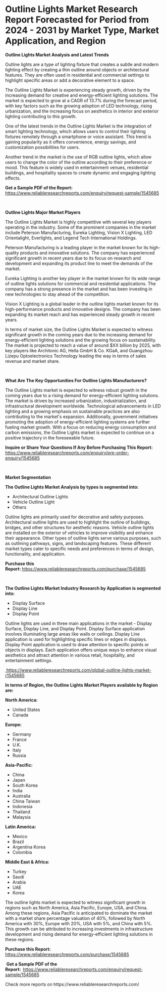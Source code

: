 <p><h1>Outline Lights Market Research Report Forecasted for Period from 2024 -  2031 by Market Type, Market Application, and Region</h1></p><p><strong>Outline Lights Market Analysis and Latest Trends</strong></p>
<p><p>Outline lights are a type of lighting fixture that creates a subtle and modern lighting effect by creating a thin outline around objects or architectural features. They are often used in residential and commercial settings to highlight specific areas or add a decorative element to a space.</p><p>The Outline Lights Market is experiencing steady growth, driven by the increasing demand for creative and energy-efficient lighting solutions. The market is expected to grow at a CAGR of 13.7% during the forecast period, with key factors such as the growing adoption of LED technology, rising urbanization, and the increasing focus on aesthetics in interior and exterior lighting contributing to this growth.</p><p>One of the latest trends in the Outline Lights Market is the integration of smart lighting technology, which allows users to control their lighting fixtures remotely through a smartphone or voice assistant. This trend is gaining popularity as it offers convenience, energy savings, and customization possibilities for users.</p><p>Another trend in the market is the use of RGB outline lights, which allow users to change the color of the outline according to their preference or mood. This feature is widely used in entertainment venues, residential buildings, and hospitality spaces to create dynamic and engaging lighting effects.</p></p>
<p><strong>Get a Sample PDF of the Report:&nbsp;</strong> <a href="https://www.reliableresearchreports.com/enquiry/request-sample/1545685">https://www.reliableresearchreports.com/enquiry/request-sample/1545685</a></p>
<p>&nbsp;</p>
<p><strong>Outline Lights Major Market Players</strong></p>
<p><p>The Outline Lights Market is highly competitive with several key players operating in the industry. Some of the prominent companies in the market include Peterson Manufacturing, Eureka Lighting, Vision X Lighting, LED Orientalight, Everlights, and Legend Tech International Holdings.</p><p>Peterson Manufacturing is a leading player in the market known for its high-quality products and innovative solutions. The company has experienced significant growth in recent years due to its focus on research and development and expanding its product line to meet the demands of the market.</p><p>Eureka Lighting is another key player in the market known for its wide range of outline lights solutions for commercial and residential applications. The company has a strong presence in the market and has been investing in new technologies to stay ahead of the competition.</p><p>Vision X Lighting is a global leader in the outline lights market known for its high-performance products and innovative designs. The company has been expanding its market reach and has experienced steady growth in recent years.</p><p>In terms of market size, the Outline Lights Market is expected to witness significant growth in the coming years due to the increasing demand for energy-efficient lighting solutions and the growing focus on sustainability. The market is projected to reach a value of around $XX billion by 2025, with key players like Architonic AG, Hella GmbH & Co. KGaA, and Guangzhou Lizepu Optoelectronics Technology leading the way in terms of sales revenue and market share.</p></p>
<p>&nbsp;</p>
<p><strong>What Are The Key Opportunities For Outline Lights Manufacturers?</strong></p>
<p><p>The Outline Lights market is expected to witness robust growth in the coming years due to a rising demand for energy-efficient lighting solutions. The market is driven by increased urbanization, industrialization, and infrastructural development worldwide. Technological advancements in LED lighting and a growing emphasis on sustainable practices are also contributing to the market's expansion. Additionally, government initiatives promoting the adoption of energy-efficient lighting systems are further fueling market growth. With a focus on reducing energy consumption and carbon emissions, the Outline Lights market is expected to continue on a positive trajectory in the foreseeable future.</p></p>
<p><strong>Inquire or Share Your Questions If Any Before Purchasing This Report:</strong> <a href="https://www.reliableresearchreports.com/enquiry/pre-order-enquiry/1545685">https://www.reliableresearchreports.com/enquiry/pre-order-enquiry/1545685</a></p>
<p>&nbsp;</p>
<p><strong>Market Segmentation</strong></p>
<p><strong>The Outline Lights Market Analysis by types is segmented into:</strong></p>
<p><ul><li>Architectural Outline Lights</li><li>Vehicle Outline Light</li><li>Others</li></ul></p>
<p><p>Outline lights are primarily used for decorative and safety purposes. Architectural outline lights are used to highlight the outline of buildings, bridges, and other structures for aesthetic reasons. Vehicle outline lights are installed on the exterior of vehicles to improve visibility and enhance their appearance. Other types of outline lights serve various purposes, such as outlining pathways, signs, and landscaping features. These different market types cater to specific needs and preferences in terms of design, functionality, and application.</p></p>
<p><strong>Purchase this Report:&nbsp;</strong><a href="https://www.reliableresearchreports.com/purchase/1545685">https://www.reliableresearchreports.com/purchase/1545685</a></p>
<p>&nbsp;</p>
<p><strong>The Outline Lights Market Industry Research by Application is segmented into:</strong></p>
<p><ul><li>Display Surface</li><li>Display Line</li><li>Display Point</li></ul></p>
<p><p>Outline lights are used in three main applications in the market - Display Surface, Display Line, and Display Point. Display Surface application involves illuminating large areas like walls or ceilings. Display Line application is used for highlighting specific lines or edges in displays. Display Point application is used to draw attention to specific points or objects in displays. Each application offers unique ways to enhance visual aesthetics and attract attention in various retail, hospitality, and entertainment settings.</p></p>
<p><a href="https://www.reliableresearchreports.com/global-outline-lights-market-r1545685">&nbsp;https://www.reliableresearchreports.com/global-outline-lights-market-r1545685</a></p>
<p><strong>In terms of Region, the Outline Lights Market Players available by Region are:</strong></p>
<p>
    <p> <strong> North America: </strong>
        <ul>
            <li>United States</li>
            <li>Canada</li>
        </ul>
        </p> 
    <p> <strong> Europe: </strong>
        <ul>
            <li>Germany</li>
            <li>France</li>
            <li>U.K.</li>
            <li>Italy</li>
            <li>Russia</li>
        </ul>
        </p> 
    <p> <strong> Asia-Pacific: </strong>
        <ul>
            <li>China</li>
            <li>Japan</li>
            <li>South Korea</li>
            <li>India</li>
            <li>Australia</li>
            <li>China Taiwan</li>
            <li>Indonesia</li>
            <li>Thailand</li>
            <li>Malaysia</li>
        </ul>
        </p> 
    <p> <strong> Latin America: </strong>
        <ul>
            <li>Mexico</li>
            <li>Brazil</li>
            <li>Argentina Korea</li>
            <li>Colombia</li>
        </ul>
        </p> 
    <p> <strong> Middle East & Africa: </strong>
        <ul>
            <li>Turkey</li>
            <li>Saudi</li>
            <li>Arabia</li>
            <li>UAE</li>
            <li>Korea</li>
        </ul>
    </p>
    </p>
<p><p>The outline lights market is expected to witness significant growth in regions such as North America, Asia Pacific, Europe, USA, and China. Among these regions, Asia Pacific is anticipated to dominate the market with a market share percentage valuation of 40%, followed by North America with 30%, Europe with 20%, USA with 5%, and China with 5%. This growth can be attributed to increasing investments in infrastructure development and rising demand for energy-efficient lighting solutions in these regions.</p></p>
<p><strong>Purchase this Report: </strong><a href="https://www.reliableresearchreports.com/purchase/1545685">https://www.reliableresearchreports.com/purchase/1545685</a></p>
<p>&nbsp;<strong>Get a Sample PDF of the Report:&nbsp;&nbsp;</strong><a href="https://www.reliableresearchreports.com/enquiry/request-sample/1545685">https://www.reliableresearchreports.com/enquiry/request-sample/1545685</a></p>
<p><strong></strong></p>
<p>Check more reports on https://www.reliableresearchreports.com/</p>